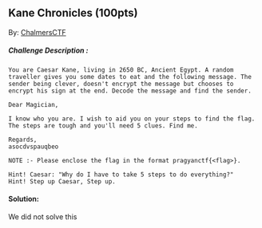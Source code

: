 ## Kane Chronicles (100pts)
By: [ChalmersCTF](http://chalmersctf.se)

##### Challenge Description : 
```
You are Caesar Kane, living in 2650 BC, Ancient Egypt. A random traveller gives you some dates to eat and the following message. The sender being clever, doesn't encrypt the message but chooses to encrypt his sign at the end. Decode the message and find the sender.

Dear Magician,

I know who you are. I wish to aid you on your steps to find the flag. The steps are tough and you'll need 5 clues. Find me.

Regards,
asocdvspauqbeo

NOTE :- Please enclose the flag in the format pragyanctf{<flag>}.

Hint! Caesar: "Why do I have to take 5 steps to do everything?"
Hint! Step up Caesar, Step up.

```

#### Solution:
We did not solve this